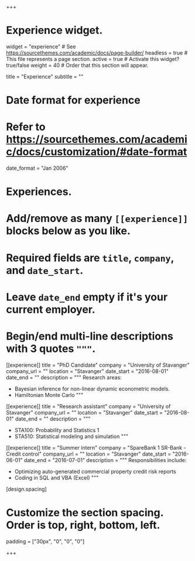 +++
# Experience widget.
widget = "experience"  # See https://sourcethemes.com/academic/docs/page-builder/
headless = true  # This file represents a page section.
active = true  # Activate this widget? true/false
weight = 40  # Order that this section will appear.

title = "Experience"
subtitle = ""

# Date format for experience
#   Refer to https://sourcethemes.com/academic/docs/customization/#date-format
date_format = "Jan 2006"

# Experiences.
#   Add/remove as many `[[experience]]` blocks below as you like.
#   Required fields are `title`, `company`, and `date_start`.
#   Leave `date_end` empty if it's your current employer.
#   Begin/end multi-line descriptions with 3 quotes `"""`.

[[experience]]
  title = "PhD Candidate"
  company = "University of Stavanger"
  company_url = ""
  location = "Stavanger"
  date_start = "2016-08-01"
  date_end = ""
  description = """
  Research areas:
  * Bayesian inference for non-linear dynamic econometric models.
  * Hamiltonian Monte Carlo
  """
  
[[experience]]
  title = "Research assistant"
  company = "University of Stavanger"
  company_url = ""
  location = "Stavanger"
  date_start = "2016-08-01"
  date_end = ""
  description = """
  * STA100: Probability and Statistics 1
  * STA510: Statistical modeling and simulation
  """
  
[[experience]]
  title = "Summer intern"
  company = "SpareBank 1 SR-Bank - Credit control"
  company_url = ""
  location = "Stavanger"
  date_start = "2016-06-01"
  date_end = "2016-07-01"
  description = """
  Responsibilities include:
  * Optimizing auto-generated commercial property credit risk reports
  * Coding in SQL and VBA (Excel)
  """

  [design.spacing]
  # Customize the section spacing. Order is top, right, bottom, left.
  padding = ["30px", "0", "0", "0"]  
  
+++
